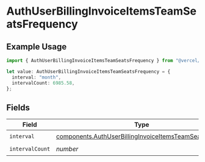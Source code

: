 # AuthUserBillingInvoiceItemsTeamSeatsFrequency

## Example Usage

```typescript
import { AuthUserBillingInvoiceItemsTeamSeatsFrequency } from "@vercel/sdk/models/components/authuser.js";

let value: AuthUserBillingInvoiceItemsTeamSeatsFrequency = {
  interval: "month",
  intervalCount: 6985.58,
};
```

## Fields

| Field                                                                                                                              | Type                                                                                                                               | Required                                                                                                                           | Description                                                                                                                        |
| ---------------------------------------------------------------------------------------------------------------------------------- | ---------------------------------------------------------------------------------------------------------------------------------- | ---------------------------------------------------------------------------------------------------------------------------------- | ---------------------------------------------------------------------------------------------------------------------------------- |
| `interval`                                                                                                                         | [components.AuthUserBillingInvoiceItemsTeamSeatsInterval](../../models/components/authuserbillinginvoiceitemsteamseatsinterval.md) | :heavy_check_mark:                                                                                                                 | N/A                                                                                                                                |
| `intervalCount`                                                                                                                    | *number*                                                                                                                           | :heavy_check_mark:                                                                                                                 | N/A                                                                                                                                |